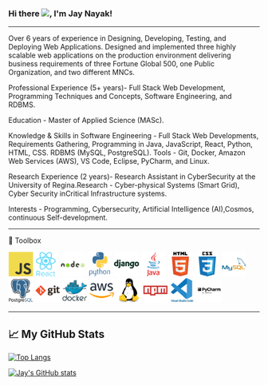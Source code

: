 ### Hi there <img src="https://raw.githubusercontent.com/MartinHeinz/MartinHeinz/master/wave.gif" width="30px" />, I'm Jay Nayak!

---
Over 6 years of experience in Designing, Developing, Testing, and Deploying Web Applications.
Designed and implemented three highly scalable web applications on the production environment delivering business requirements of three Fortune Global 500, one Public Organization, and two different MNCs.

Professional Experience (5+ years)- Full Stack Web Development, Programming Techniques and Concepts, Software Engineering, and RDBMS.

Education - Master of Applied Science (MASc).

Knowledge & Skills in Software Engineering - Full Stack Web
Developments, Requirements Gathering, Programming in Java,
JavaScript, React, Python, HTML, CSS. RDBMS (MySQL,
PostgreSQL).
Tools - Git, Docker, Amazon Web Services (AWS), VS Code, Eclipse, PyCharm, and Linux.

Research Experience (2 years)- Research Assistant in CyberSecurity at the University of Regina.Research - Cyber-physical Systems (Smart Grid), Cyber Security inCritical Infrastructure systems.

Interests - Programming, Cybersecurity, Artificial Intelligence (AI),Cosmos, continuous Self-development.

---

🧰 Toolbox

<img src="https://github.com/devicons/devicon/blob/master/icons/javascript/javascript-original.svg" alt="JS logo" width="50px" height="50px" /><img src="https://github.com/devicons/devicon/blob/master/icons/react/react-original-wordmark.svg" alt="React logo" width="50px" height="50px" />
<img src="https://github.com/devicons/devicon/blob/master/icons/nodejs/nodejs-original-wordmark.svg" alt="Node logo" width="50px" height="50px" />
<img src="https://github.com/devicons/devicon/blob/master/icons/python/python-original-wordmark.svg" alt="Python logo" width="50px" height="50px" />
<img src="https://github.com/devicons/devicon/blob/master/icons/django/django-plain-wordmark.svg" alt="Django logo" width="50px" height="50px" />
<img src="https://github.com/devicons/devicon/blob/master/icons/java/java-original-wordmark.svg" alt="Java logo" width="50px" height="50px" />
<img src="https://github.com/devicons/devicon/blob/master/icons/html5/html5-original-wordmark.svg" alt="HTML logo" width="50px" height="50px" />
<img src="https://github.com/devicons/devicon/blob/master/icons/css3/css3-original-wordmark.svg" alt="CSS logo" width="50px" height="50px" />
<img src="https://github.com/devicons/devicon/blob/master/icons/mysql/mysql-original-wordmark.svg" alt="MySQL logo" width="50px" height="50px" />
<img src="https://github.com/devicons/devicon/blob/master/icons/postgresql/postgresql-original-wordmark.svg" alt="PostgreSQL logo" width="50px" height="50px" />
<img src="https://github.com/devicons/devicon/blob/master/icons/git/git-original-wordmark.svg" alt="Git logo" width="50px" height="50px" />
<img src="https://github.com/devicons/devicon/blob/master/icons/docker/docker-original-wordmark.svg" alt="Docker logo" width="50px" height="50px" />
<img src="https://github.com/devicons/devicon/blob/master/icons/amazonwebservices/amazonwebservices-original-wordmark.svg" alt="AWS logo" width="50px" height="50px" />
<img src="https://github.com/devicons/devicon/blob/master/icons/linux/linux-original.svg" alt="Linux logo" width="50px" height="50px" />
<img src="https://github.com/devicons/devicon/blob/master/icons/npm/npm-original-wordmark.svg" alt="Npm logo" width="50px" height="50px" />
<img src="https://github.com/devicons/devicon/blob/master/icons/vscode/vscode-original-wordmark.svg" alt="Code logo" width="50px" height="50px" />
<img src="https://github.com/devicons/devicon/blob/master/icons/pycharm/pycharm-original-wordmark.svg" alt="PyCharm logo" width="50px" height="50px" />

---

## &#x1f4c8; My GitHub Stats
[![Top Langs](https://github-readme-stats.vercel.app/api/top-langs/?username=jayknayak&langs_count=8&theme=dark)](https://github.com/anuraghazra/github-readme-stats)

[![Jay's GitHub stats](https://github-readme-stats.vercel.app/api?username=jayknayak&theme=dark)](https://github.com/anuraghazra/github-readme-stats)
<!--
**jayknayak/jayknayak** is a ✨ _special_ ✨ repository because its `README.md` (this file) appears on your GitHub profile.

Here are some ideas to get you started:

- 🔭 I’m currently working on ...
- 🌱 I’m currently learning ...
- 👯 I’m looking to collaborate on ...
- 🤔 I’m looking for help with ...
- 💬 Ask me about ...
- 📫 How to reach me: ...
- 😄 Pronouns: ...
- ⚡ Fun fact: ...
-->
